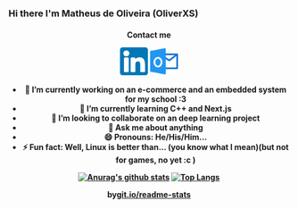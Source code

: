 ### Hi there I'm Matheus de Oliveira (OliverXS)
  

<h4 align="center">Contact me</4>  
<p align="center">
<a href="https://www.linkedin.com/in/matheusxs" alt="Linkedin" rel="follow"><img src="https://github.com/OliverXs/OliverXs/blob/master/icons/linkedin(1).svg" width="50px"></a>
<a href="mailto:matheusdeoliveiraxs@outlook.com?subject = Feedback&body = Message" alt="Contact me"><img src="https://github.com/OliverXs/OliverXs/blob/master/icons/perspectiva.svg" width="50px"></a>
 </p>


- 🔭 I’m currently working on an e-commerce and an embedded system for my school :3
- 🌱 I’m currently learning C++ and Next.js
- 👯 I’m looking to collaborate on an deep learning project
- 💬 Ask me about anything
- 😄 Pronouns: He/His/Him...
- ⚡ Fun fact: Well, Linux is better than... (you  know what I mean)(but not for games, no yet :c )

[![Anurag's github stats](https://github-readme-stats.vercel.app/api?username=OliverXs&show_icons=true&theme=vue-dark&hide=commtis=true&include_all_commits=true)](https://github.com/anuraghazra/github-readme-stats)
[![Top Langs](https://github-readme-stats.vercel.app/api/top-langs/?username=OliverXs)](https://github.com/anuraghazra/github-readme-stats)
  <div align="center">
    <p align="center"> by<a target="_blank" href="https://git.io/readme-stats">git.io/readme-stats</a></p>
  </div>
